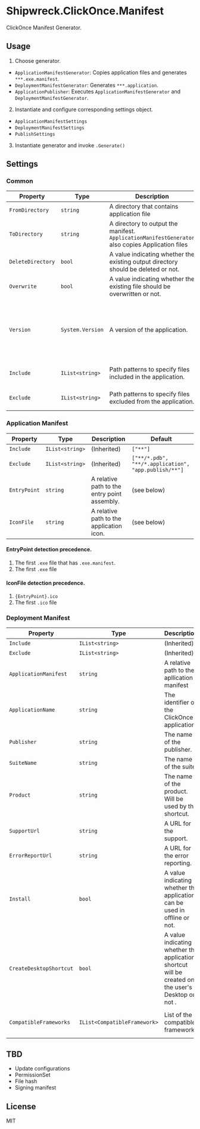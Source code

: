 # Shipwreck.ClickOnce.Manifest

ClickOnce Manifest Generator.

## Usage

1. Choose generator.
  - `ApplicationManifestGenerator`: Copies application files and generates `***.exe.manifest`.
  - `DeploymentManifestGenerator`: Generates `***.application`.
  - `ApplicationPublisher`: Executes `ApplicationManifestGenerator` and `DeploymentManifestGenerator`.
2. Instantiate and configure corresponding settings object.
  - `ApplicationManifestSettings`
  - `DeploymentManifestSettings`
  - `PublishSettings`
3. Instantiate generator and invoke `.Generate()`

## Settings

### Common

|Property|Type|Description|Default|
|-|-|-|-|
|`FromDirectory`|`string`|A directory that contains application file||
|`ToDirectory`|`string`|A directory to output the manifest. `ApplicationManifestGenerator` also copies Application files||
|`DeleteDirectory`|`bool`|A value indicating whether the existing output directory should be deleted or not.|`false`|
|`Overwrite`|`bool`|A value indicating whether the existing file should be overwritten or not.|`false`|
|`Version`|`System.Version`|A version of the application.|Use version of the entry point assembly or application manifest.|
|`Include`|`IList<string>`|Path patterns to specify files included in the application.|(See concrete type)|
|`Exclude`|`IList<string>`|Path patterns to specify files excluded from the application.|(See concrete type)|

### Application Manifest

|Property|Type|Description|Default|
|-|-|-|-|
|`Include`|`IList<string>`|(Inherited)|`["**"]`|
|`Exclude`|`IList<string>`|(Inherited)|`["**/*.pdb", "**/*.application", "app.publish/**"]`|
|`EntryPoint`|`string`|A relative path to the entry point assembly.|(see below)|
|`IconFile`|`string`|A relative path to the application icon.|(see below)|


#### EntryPoint detection precedence.
1. The first `.exe` file that has `.exe.manifest`.
2. The first `.exe` file

#### IconFile detection precedence.
1. `{EntryPoint}.ico`
2. The first `.ico` file

### Deployment Manifest

|Property|Type|Description|Default|
|-|-|-|-|
|`Include`|`IList<string>`|(Inherited)|`["**/*.manifest"]`|
|`Exclude`|`IList<string>`|(Inherited)|`[]`|
|`ApplicationManifest`|`string`|A relative path to the apllication manifest|The first `.exe.manifest` file|
|`ApplicationName`|`string`|The identifier of the ClickOnce application.|Use the application manifest value.|
|`Publisher`|`string`|The name of the publisher.||
|`SuiteName`|`string`|The name of the suite.||
|`Product`|`string`|The name of the product. Will be used by the shortcut.||
|`SupportUrl`|`string`|A URL for the support.||
|`ErrorReportUrl`|`string`|A URL for the error reporting.||
|`Install`|`bool`|A value indicating whether the application can be used in offline or not.|`false`|
|`CreateDesktopShortcut`|`bool`|A value indicating whether the application shortcut will be created on the user's Desktop or not .|`false`|
|`CompatibleFrameworks`|`IList<CompatibleFramework>`|List of the compatible frameworks|Detected by `.exe.config`'s `<startup>` element.|

## TBD

- Update configurations
- PermissionSet
- File hash
- Signing manifest

## License

MIT